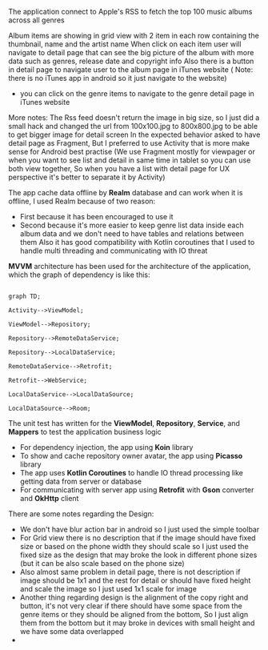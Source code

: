 The application connect to Apple's RSS to fetch the top 100 music albums across all genres

Album items are showing in grid view with 2 item in each row containing the thumbnail, name and the artist name When click
on each item user will navigate to detail page that can see the big picture of the album with more data such as genres,
release date and copyright info Also there is a button in detail page to navigate user to the album page in iTunes website (
Note: there is no iTunes app in android so it just navigate to the website)

+ you can click on the genre items to navigate to the genre detail page in iTunes website

More notes:
The Rss feed doesn't return the image in big size, so I just did a small hack and changed the url from 100x100.jpg to
800x800.jpg to be able to get bigger image for detail screen In the expected behavior asked to have detail page as Fragment,
But I preferred to use Activity that is more make sense for Android best practise
(We use Fragment mostly for viewpager or when you want to see list and detail in same time in tablet so you can use both
view together, So when you have a list with detail page for UX perspective it's better to separate it by Activity)

The app cache data offline by **Realm** database and can work when it is offline, I used Realm because of two reason:

- First because it has been encouraged to use it
- Second because it's more easier to keep genre list data inside each album data and we don't need to have tables and
  relations between them Also it has good compatibility with Kotlin coroutines that I used to handle multi threading and
  communicating with IO threat

**MVVM** architecture has been used for the architecture of the application, which the graph of dependency is like this:

```mermaid

graph TD;

Activity-->ViewModel;

ViewModel-->Repository;

Repository-->RemoteDataService;

Repository-->LocalDataService;

RemoteDataService-->Retrofit;

Retrofit-->WebService;

LocalDataService-->LocalDataSource;

LocalDataSource-->Room;

```

The unit test has written for the **ViewModel**, **Repository**, **Service**, and **Mappers** to test the application
business logic

- For dependency injection, the app using **Koin** library
- To show and cache repository owner avatar, the app using **Picasso** library
- The app uses **Kotlin Coroutines** to handle IO thread processing like getting data from server or database
- For communicating with server app using **Retrofit** with **Gson** converter and **OkHttp** client

There are some notes regarding the Design:

- We don't have blur action bar in android so I just used the simple toolbar
- For Grid view there is no description that if the image should have fixed size or based on the phone width they should
  scale so I just used the fixed size as the design that may broke the look in different phone sizes (but it can be also
  scale based on the phone size)
- Also almost same problem in detail page, there is not description if image should be 1x1 and the rest for detail or should
  have fixed height and scale the image so I just used 1x1 scale for image
- Another thing regarding design is the alignment of the copy right and button, it's not very clear if there should have
  some space from the genre items or they should be aligned from the bottom, So I just align them from the bottom but it may
  broke in devices with small height and we have some data overlapped
- 
